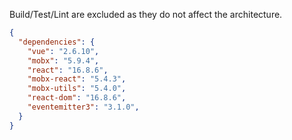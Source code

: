 Build/Test/Lint are excluded as they do not affect the architecture.

```json
{
  "dependencies": {
    "vue": "2.6.10",
    "mobx": "5.9.4",
    "react": "16.8.6",
    "mobx-react": "5.4.3",
    "mobx-utils": "5.4.0",
    "react-dom": "16.8.6",
    "eventemitter3": "3.1.0",
  }
}
```